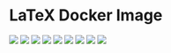 # LaTeX Docker Image

[![](https://img.shields.io/docker/pulls/jnonino/latex)](https://hub.docker.com/r/jnonino/latex/)
[![](hhttps://img.shields.io/docker/build/jnonino/latex)](https://hub.docker.com/r/jnonino/latex/)
[![](https://img.shields.io/docker/automated/jnonino/latex)](https://hub.docker.com/r/jnonino/latex/)
[![](https://img.shields.io/docker/stars/jnonino/latex)](https://hub.docker.com/r/jnonino/latex/)
[![](https://img.shields.io/github/license/cn-writing/latex)](https://github.com/cn-writing/latex)
[![](https://img.shields.io/github/issues/cn-writing/latex)](https://github.com/cn-writing/latex)
[![](https://img.shields.io/github/issues-closed/cn-writing/latex)](https://github.com/cn-writing/latex)
[![](https://img.shields.io/github/languages/code-size/cn-writing/latex)](https://github.com/cn-writing/latex)
[![](https://img.shields.io/github/repo-size/cn-writing/latex)](https://github.com/cn-writing/latex)